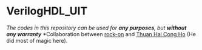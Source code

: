 # VerilogHDL_UIT

*The codes in this repository can be used for ___any purposes___, but ___without any warranty___*
*Collaboration between [rock-on](https://github.com/AcezukyRO) and [Thuan Hai Cong Ho](https://github.com/hohaicongthuan) (He did most of magic here).
